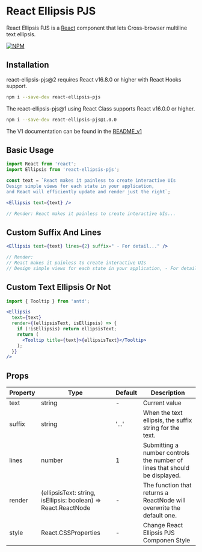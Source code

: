 # React Ellipsis PJS

React Ellipsis PJS is a [React](http://facebook.github.io/react/) component that lets Cross-browser multiline text ellipsis.

[![NPM](https://img.shields.io/npm/v/react-ellipsis-pjs.svg)](https://www.npmjs.com/package/react-ellipsis-pjs)

## Installation

react-ellipsis-pjs@2 requires React v16.8.0 or higher with React Hooks support.

```bash
npm i --save-dev react-ellipsis-pjs
```

The react-ellipsis-pjs@1 using React Class supports React v16.0.0 or higher.

```bash
npm i --save-dev react-ellipsis-pjs@1.0.0
```
The V1 documentation can be found in the [README_v1](README_v1.md)

## Basic Usage

```jsx
import React from 'react';
import Ellipsis from 'react-ellipsis-pjs';

const text = `React makes it painless to create interactive UIs
Design simple views for each state in your application,
and React will efficiently update and render just the right`;

<Ellipsis text={text} /> 

// Render: React makes it painless to create interactive UIs...
```

## Custom Suffix And Lines

```jsx
<Ellipsis text={text} lines={2} suffix=" - For detail..." /> 

// Render: 
// React makes it painless to create interactive UIs
// Design simple views for each state in your application, - For detail...
```

## Custom Text Ellipsis Or Not

```jsx
import { Tooltip } from 'antd';

<Ellipsis
  text={text}
  render={(ellipsisText, isEllipsis) => {
    if (!isEllipsis) return ellipsisText;
    return (
      <Tooltip title={text}>{ellipsisText}</Tooltip>
    );
  }}
/>
```

## Props
Property | Type | Default | Description
-|-|-|-
text | string | - | Current value
suffix | string | '...' | When the text ellipsis, the suffix string for the text.
lines | number | 1 | Submitting a number controls the number of lines that should be displayed.
render | (ellipsisText: string, isEllipsis: boolean) => React.ReactNode | - | The function that returns a ReactNode will overwrite the default one.
style | React.CSSProperties | - | Change React Ellipsis PJS Componen Style
